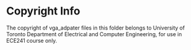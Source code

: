 # Copyright Info
The copyright of vga_adpater files in this folder belongs to University of Toronto Department of Electrical and Computer Engineering, for use in ECE241 course only.